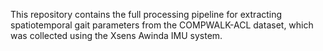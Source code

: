 This repository contains the full processing pipeline for extracting spatiotemporal gait parameters from the COMPWALK-ACL dataset, which was collected using the Xsens Awinda IMU system.
